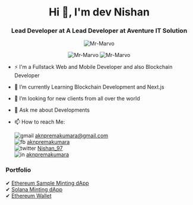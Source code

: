 <h1 align="center">Hi 🖖, I'm dev Nishan</h1>
<h3 align="center">Lead Developer at A Lead Developer at Aventure IT Solution</h3>

<p align="center"> <img src="https://github-profile-trophy.vercel.app/?username=Mr-Marvo" alt="Mr-Marvo" /></p>
<p align="center"> <img src="https://github-readme-stats.vercel.app/api?username=Mr-Marvo&show_icons=true&locale=en" alt="Mr-Marvo" /> <img src="https://github-readme-streak-stats.herokuapp.com/?user=Mr-Marvo&date_format=M%20j%5B%2C%20Y%5D" alt="Mr-Marvo" /></p>

- ⚡ I'm a Fullstack Web and Mobile Developer and also Blockchain Developer
- 🌱 I’m currently Learning Blockchain Development and Next.js
- 👯 I’m looking for new clients from all over the world
- 💬 Ask me about Developments
- 📫 How to reach Me:
     
     ![gmail](https://user-images.githubusercontent.com/49220298/174732716-3a747e8e-4be8-4eec-856a-6a7808d97839.png) aknpremakumara@gmail.com  
     ![fb](https://user-images.githubusercontent.com/49220298/174730829-86290788-7d0f-4243-b558-eaf717e53284.png) 
     [aknpremakumara](https://www.facebook.com/aknpremakumara/)    
     ![twitter](https://user-images.githubusercontent.com/49220298/174752767-0b205eb5-dffc-477c-8c2c-98b5b2c21c50.png) 
     [Nishan_97](https://twitter.com/Nishan_97/)                                                         
     ![in](https://user-images.githubusercontent.com/49220298/174732355-b6965905-8bf2-439c-be88-74d0237fa540.png) 
     [aknpremakumara](https://www.linkedin.com/in/aknpremakumara/)

### Portfolio
   ✔ [Ethereum Sample Minting dApp](https://didemraffe.netlify.app)                        
   ✔ [Solana Minting dApp](https://www.solcocksclub.io/)                        
   ✔ [Ethereum Wallet](https://devwallet.netlify.app)                        
